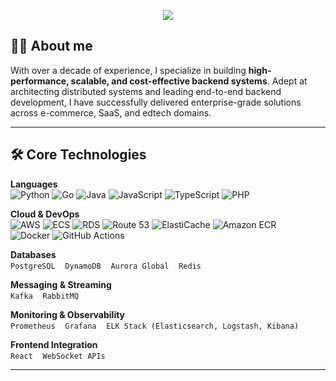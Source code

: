 <p align="center">
  <img src="https://capsule-render.vercel.app/api?type=waving&color=eb5c2d&height=150&section=header&text=Hi%20there,%20I'm%20a%20Backend%20Engineer!&fontColor=ffffff&fontSize=30&animation=fadeIn" />
</p>

## 👨‍💻 About me

With over a decade of experience, I specialize in building **high-performance, scalable, and cost-effective backend systems**. Adept at architecting distributed systems and leading end-to-end backend development, I have successfully delivered enterprise-grade solutions across e-commerce, SaaS, and edtech domains.

---

## 🛠️ Core Technologies

**Languages**  
![Python](https://img.shields.io/badge/Python-3776AB?style=for-the-badge&logo=python&logoColor=white)
![Go](https://img.shields.io/badge/Go-00ADD8?style=for-the-badge&logo=go&logoColor=white)
![Java](https://img.shields.io/badge/Java-007396?style=for-the-badge&logo=java&logoColor=white)
![JavaScript](https://img.shields.io/badge/JavaScript-F7DF1E?style=for-the-badge&logo=javascript&logoColor=black)
![TypeScript](https://img.shields.io/badge/TypeScript-3178C6?style=for-the-badge&logo=typescript&logoColor=white)
![PHP](https://img.shields.io/badge/PHP-777BB4?style=for-the-badge&logo=php&logoColor=white)

**Cloud & DevOps**  
![AWS](https://img.shields.io/badge/AWS-232F3E?style=for-the-badge&logo=amazonaws&logoColor=white)
![ECS](https://img.shields.io/badge/ECS-Fargate-FF9900?style=for-the-badge&logo=amazonaws&logoColor=white)
![RDS](https://img.shields.io/badge/RDS-Database-527FFF?style=for-the-badge&logo=amazonrds&logoColor=white)
![Route 53](https://img.shields.io/badge/Route_53-DNS-FF9900?style=for-the-badge&logo=amazonroute53&logoColor=white)
![ElastiCache](https://img.shields.io/badge/ElastiCache-Caching-5896D3?style=for-the-badge&logo=amazonaws&logoColor=white)
![Amazon ECR](https://img.shields.io/badge/Amazon_ECR-FF9900?style=for-the-badge&logo=amazonaws&logoColor=white)
</br>
![Docker](https://img.shields.io/badge/Docker-2496ED?style=for-the-badge&logo=docker&logoColor=white)
![GitHub Actions](https://img.shields.io/badge/GitHub_Actions-2088FF?style=for-the-badge&logo=githubactions&logoColor=white)

**Databases**  
`PostgreSQL` &nbsp;&nbsp; `DynamoDB` &nbsp;&nbsp; `Aurora Global` &nbsp;&nbsp; `Redis`

**Messaging & Streaming**  
`Kafka` &nbsp;&nbsp; `RabbitMQ`

**Monitoring & Observability**  
`Prometheus` &nbsp;&nbsp; `Grafana` &nbsp;&nbsp; `ELK Stack (Elasticsearch, Logstash, Kibana)`

**Frontend Integration**  
`React` &nbsp;&nbsp; `WebSocket APIs`

---
